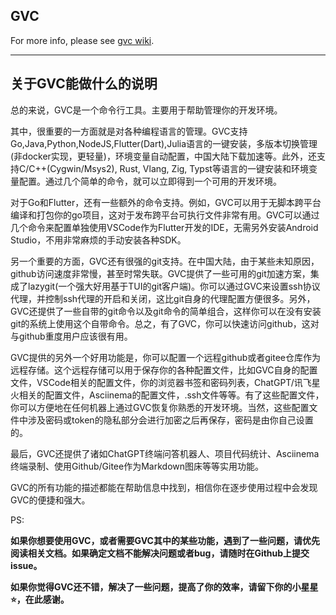 ## GVC

For more info, please see [gvc wiki](https://github.com/moqsien/gvc/wiki).


--------

## 关于GVC能做什么的说明

总的来说，GVC是一个命令行工具。主要用于帮助管理你的开发环境。

其中，很重要的一方面就是对各种编程语言的管理。GVC支持Go,Java,Python,NodeJS,Flutter(Dart),Julia语言的一键安装，多版本切换管理(非docker实现，更轻量)，环境变量自动配置，中国大陆下载加速等。此外，还支持C/C++(Cygwin/Msys2), Rust, Vlang, Zig, Typst等语言的一键安装和环境变量配置。通过几个简单的命令，就可以立即得到一个可用的开发环境。

对于Go和Flutter，还有一些额外的命令支持。例如，GVC可以用于无脚本跨平台编译和打包你的go项目，这对于发布跨平台可执行文件非常有用。GVC可以通过几个命令来配置单独使用VSCode作为Flutter开发的IDE，无需另外安装Android Studio，不用非常麻烦的手动安装各种SDK。

另一个重要的方面，GVC还有很强的git支持。在中国大陆，由于某些未知原因，github访问速度非常慢，甚至时常失联。GVC提供了一些可用的git加速方案，集成了lazygit(一个强大好用基于TUI的git客户端)。你可以通过GVC来设置ssh协议代理，并控制ssh代理的开启和关闭，这比git自身的代理配置方便很多。另外，GVC还提供了一些自带的git命令以及git命令的简单组合，这样你可以在没有安装git的系统上使用这个自带命令。总之，有了GVC，你可以快速访问github，这对与github重度用户应该很有用。

GVC提供的另外一个好用功能是，你可以配置一个远程github或者gitee仓库作为远程存储。这个远程存储可以用于保存你的各种配置文件，比如GVC自身的配置文件，VSCode相关的配置文件，你的浏览器书签和密码列表，ChatGPT/讯飞星火相关的配置文件，Asciinema的配置文件，.ssh文件等等。有了这些配置文件，你可以方便地在任何机器上通过GVC恢复你熟悉的开发环境。当然，这些配置文件中涉及密码或token的隐私部分会进行加密之后再保存，密码是由你自己设置的。

最后，GVC还提供了诸如ChatGPT终端问答机器人、项目代码统计、Asciinema终端录制、使用Github/Gitee作为Markdown图床等等实用功能。

GVC的所有功能的描述都能在帮助信息中找到，相信你在逐步使用过程中会发现GVC的便捷和强大。

PS: 

**如果你想要使用GVC，或者需要GVC其中的某些功能，遇到了一些问题，请优先阅读相关文档。如果确定文档不能解决问题或者bug，请随时在Github上提交issue。**

**如果你觉得GVC还不错，解决了一些问题，提高了你的效率，请留下你的小星星⭐️，在此感谢。**
